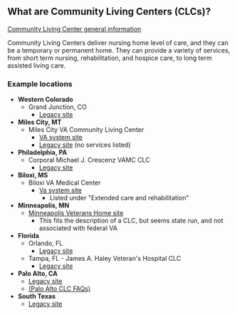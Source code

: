 ## What are Community Living Centers (CLCs)?

[Community Living Center general information](https://www.va.gov/GERIATRICS/pages/VA_Community_Living_Centers.asp)

Community Living Centers deliver nursing home level of care, and they can be a temporary or permanent home. They can provide a variety of services, from short term nursing, rehabilitation, and hospice care, to long term assisted living care.

### Example locations

- **Western Colorado**
  - Grand Junction, CO
    - [Legacy site](https://www.grandjunction.va.gov/services/Community_Living_Center.asp)
- **Miles City, MT**
  - Miles City VA Community Living Center
    - [VA system site](https://www.va.gov/montana-health-care/locations/miles-city-va-community-living-center/)
    - [Legacy site](https://www.montana.va.gov/locations/Miles_City_VA_Community_Based_Outreach_Clinic_Nursing_Home.asp) (no services listed)
- **Philadelphia, PA**
  - Corporal Michael J. Crescenz VAMC CLC
    - [Legacy site](https://www.philadelphia.va.gov/visitors/nhcu.asp)
- **Biloxi, MS**
  - Biloxi VA Medical Center
    - [Va system site](https://www.va.gov/gulf-coast-health-care/locations/biloxi-va-medical-center/)
        - Listed under "Extended care and rehabilitation"
- **Minneapolis, MN**
  - [Minneapolis Veterans Home site](https://mn.gov/mdva/homes/minneapolis/)
    - This fits the description of a CLC, but seems state run, and not associated with federal VA
- **Florida**
  - Orlando, FL
    - [Legacy site](https://www.orlando.va.gov/services/CLC.asp)
  - Tampa, FL - James A. Haley Veteran's Hospital CLC
    - [Legacy site](https://www.tampa.va.gov/services/Haley_s_Cove_Community_Living_Center.asp)
- **Palo Alto, CA**
  - [Legacy site](https://www.paloalto.va.gov/clc.asp)
  - [(Palo Alto CLC FAQs)](https://www.paloalto.va.gov/clcfaq.asp)
- **South Texas**
  - [Legacy site](https://www.southtexas.va.gov/services/CLC.asp)
